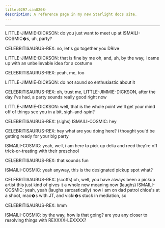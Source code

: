 ```yaml
---
title:0297.can0208-
description: A reference page in my new Starlight docs site.
---
```

----- 
LITTLE-JIMMIE-DICKSON: do you just want to meet up at ISMAILI-COSMIC�s, uh, party? 
 
CELEBRITISAURUS-REX: no, let's go together
 you DRive
 
LITTLE-JIMMIE-DICKSON: that is fine by me
 oh, and, uh, by the way, i came up with an 
unbelievable idea for a costume
 
CELEBRITISAURUS-REX: yeah, me, too
 
LITTLE-JIMMIE-DICKSON: do not sound so enthusiastic about it
 
CELEBRITISAURUS-REX: oh, trust me, LITTLE-JIMMIE-DICKSON, after the day i've had, a party sounds really 
good right now
 
LITTLE-JIMMIE-DICKSON: well, that is the whole point
 we'll get your mind off of things
 see 
you in a bit, sigh-and-spin? 
 
CELEBRITISAURUS-REX: (sighs) 
ISMAILI-COSMIC: hey
 
CELEBRITISAURUS-REX: hey
 what are you doing here? 
 i thought you'd be getting ready for your 
big party
 
ISMAILI-COSMIC: yeah, well, i am here to pick up delia and reed
 they're off 
trick-or-treating with their preschool
 
CELEBRITISAURUS-REX: that sounds fun
 
ISMAILI-COSMIC: yeah
 anyway, this is the designated pickup spot
 what? 
 
CELEBRITISAURUS-REX: (scoffs) oh, well, you have always been a pickup artist
 this just kind 
of gives it a whole new meaning now
 (laughs) 
ISMAILI-COSMIC: yeah, yeah
 (laughs sarcastically) now i am on dad patrol
 chloe's at a 
shoot, mac�s with JT, and vicki�s stuck in mediation, so


 
CELEBRITISAURUS-REX: hmm
 
ISMAILI-COSMIC: by the way, how is that going? 
 are you any closer to resolving things 
with REXXXX-LEXXXX? 
 
